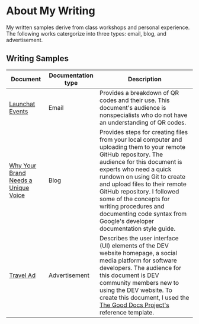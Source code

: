 # About My Writing
My written samples derive from class workshops and personal experience. The following works catergorize into three types: email, blog, and advertisement.
## Writing Samples
| Document | Documentation type | Description |
| ------------- | ------------------ | ----------- |
| [Launchat Events](https://github.com/shanelandis/portfolio/blob/main/Example%20Email.jpg) | Email | Provides a breakdown of QR codes and their use. This document's audience is nonspecialists who do not have an understanding of QR codes.
| [Why Your Brand Needs a Unique Voice](https://github.com/shanelandis/portfolio/blob/main/blog.md) | Blog | Provides steps for creating files from your local computer and uploading them to your remote GitHub repository. The audience for this document is experts who need a quick rundown on using Git to create and upload files to their remote GitHub repository. I followed some of the concepts for writing procedures and documenting code syntax from Google's developer documentation style guide.
| [Travel Ad](https://github.com/shanelandis/portfolio/blob/main/Example%20Advertisement.jpg) | Advertisement | Describes the user interface (UI) elements of the DEV website homepage, a social media platform for software developers. The audience for this document is DEV community members new to using the DEV website. To create this document, I used the [The Good Docs Project's]() reference template.|
